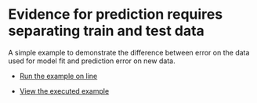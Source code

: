 # Evidence for prediction requires separating train and test data

A simple example to demonstrate the difference between error on the data
used for model fit and prediction error on new data.


* [Run the example on line](https://mybinder.org/v2/gh/GaelVaroquaux/test-split-prediction-models/master?filepath=demo.ipynb)

* [View the executed example](https://nbviewer.jupyter.org/github/GaelVaroquaux/test-split-prediction-models/blob/master/demo.ipynb)
